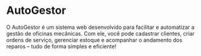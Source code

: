 # AutoGestor
O AutoGestor é um sistema web desenvolvido para facilitar e automatizar a gestão de oficinas mecânicas. Com ele, você pode cadastrar clientes, criar ordens de serviço, gerenciar estoque e acompanhar o andamento dos reparos – tudo de forma simples e eficiente!
